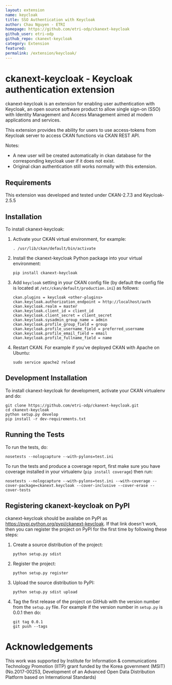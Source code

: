 ```yaml
---
layout: extension
name: keycloak
title: SSO Authentication with Keycloak
author: Chau Nguyen - ETRI
homepage: https://github.com/etri-odp/ckanext-keycloak
github_user: etri-odp
github_repo: ckanext-keycloak
category: Extension
featured: 
permalink: /extension/keycloak/
---
```



ckanext-keycloak - Keycloak authentication extension
====================================================

ckanext-keycloak is an extension for enabling user authentication with
Keycloak, an open source software product to allow single sign-on (SSO)
with Identity Management and Access Management aimed at modern
applications and services.

This extension provides the ability for users to use access-tokens from
Keycloak server to access CKAN functions via CKAN REST API.

Notes:

-   A new user will be created automatically in ckan database for the
    corresponding keycloak user if it does not exist.
-   Original ckan authentication still works normally with this
    extension.

Requirements
------------

This extension was developed and tested under CKAN-2.7.3 and
Keycloak-2.5.5

Installation
------------

To install ckanext-keycloak:

1.  Activate your CKAN virtual environment, for example:

        . /usr/lib/ckan/default/bin/activate

2.  Install the ckanext-keycloak Python package into your virtual
    environment:

        pip install ckanext-keycloak

3.  Add `keycloak` setting in your CKAN config file (by default the
    config file is located at `/etc/ckan/default/production.ini`) as
    follows:

        ckan.plugins = keycloak <other-plugins>
        ckan.keycloak.authorization_endpoint = http://localhost/auth
        ckan.keycloak.realm = master
        ckan.keycloak.client_id = client_id
        ckan.keycloak.client_secret = client_secret
        ckan.keycloak.sysadmin_group_name = admin
        ckan.keycloak.profile_group_field = group
        ckan.keycloak.profile_username_field = preferred_username
        ckan.keycloak.profile_email_field = email
        ckan.keycloak.profile_fullname_field = name

4.  Restart CKAN. For example if you've deployed CKAN with Apache on
    Ubuntu:

        sudo service apache2 reload

Development Installation
------------------------

To install ckanext-keycloak for development, activate your CKAN
virtualenv and do:

    git clone https://github.com/etri-odp/ckanext-keycloak.git
    cd ckanext-keycloak
    python setup.py develop
    pip install -r dev-requirements.txt

Running the Tests
-----------------

To run the tests, do:

    nosetests --nologcapture --with-pylons=test.ini

To run the tests and produce a coverage report, first make sure you have
coverage installed in your virtualenv (`pip install coverage`) then run:

    nosetests --nologcapture --with-pylons=test.ini --with-coverage --cover-package=ckanext.keycloak --cover-inclusive --cover-erase --cover-tests

Registering ckanext-keycloak on PyPI
------------------------------------

ckanext-keycloak should be availabe on PyPI as
<https://pypi.python.org/pypi/ckanext-keycloak>. If that link doesn't
work, then you can register the project on PyPI for the first time by
following these steps:

1.  Create a source distribution of the project:

        python setup.py sdist

2.  Register the project:

        python setup.py register

3.  Upload the source distribution to PyPI:

        python setup.py sdist upload

4.  Tag the first release of the project on GitHub with the version
    number from the `setup.py` file. For example if the version number
    in `setup.py` is 0.0.1 then do:

        git tag 0.0.1
        git push --tags

Acknowledgements
================

This work was supported by Institute for Information & communications
Technology Promotion (IITP) grant funded by the Korea government (MSIT)
(No.2017-00253, Development of an Advanced Open Data Distribution
Platform based on International Standards)

